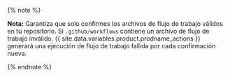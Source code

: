 {% note %}

**Nota:** Garantiza que solo confirmes los archivos de flujo de trabajo válidos en tu repositorio. Si `.github/workflows` contiene un archivo de flujo de trabajo inválido, {{ site.data.variables.product.prodname_actions }} generará una ejecución de flujo de trabajo fallida por cada confirmación nueva.

{% endnote %}
